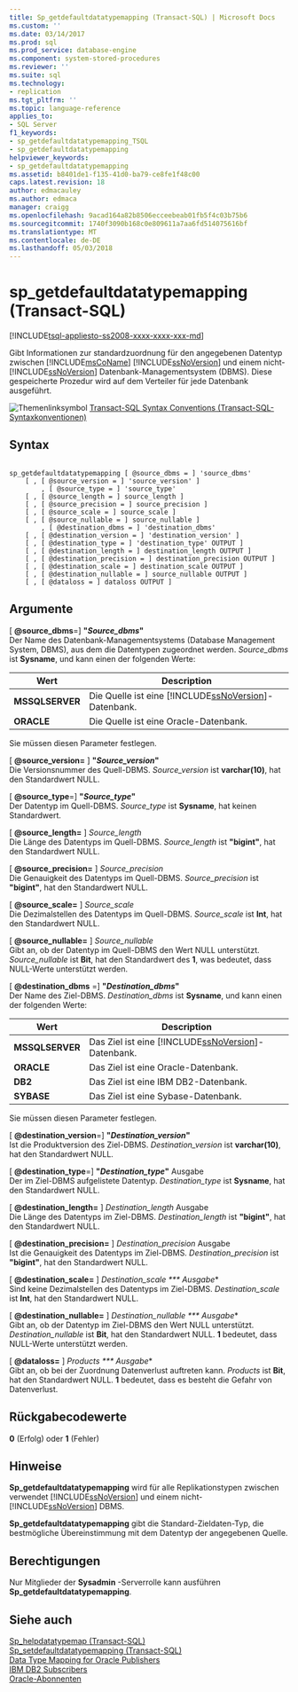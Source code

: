 ```yaml
---
title: Sp_getdefaultdatatypemapping (Transact-SQL) | Microsoft Docs
ms.custom: ''
ms.date: 03/14/2017
ms.prod: sql
ms.prod_service: database-engine
ms.component: system-stored-procedures
ms.reviewer: ''
ms.suite: sql
ms.technology:
- replication
ms.tgt_pltfrm: ''
ms.topic: language-reference
applies_to:
- SQL Server
f1_keywords:
- sp_getdefaultdatatypemapping_TSQL
- sp_getdefaultdatatypemapping
helpviewer_keywords:
- sp_getdefaultdatatypemapping
ms.assetid: b8401de1-f135-41d0-ba79-ce8fe1f48c00
caps.latest.revision: 18
author: edmacauley
ms.author: edmaca
manager: craigg
ms.openlocfilehash: 9acad164a82b8506ecceebeab01fb5f4c03b75b6
ms.sourcegitcommit: 1740f3090b168c0e809611a7aa6fd514075616bf
ms.translationtype: MT
ms.contentlocale: de-DE
ms.lasthandoff: 05/03/2018
---
```

# <a name="spgetdefaultdatatypemapping-transact-sql"></a>sp_getdefaultdatatypemapping (Transact-SQL)
[!INCLUDE[tsql-appliesto-ss2008-xxxx-xxxx-xxx-md](../../includes/tsql-appliesto-ss2008-xxxx-xxxx-xxx-md.md)]

  Gibt Informationen zur standardzuordnung für den angegebenen Datentyp zwischen [!INCLUDE[msCoName](../../includes/msconame-md.md)] [!INCLUDE[ssNoVersion](../../includes/ssnoversion-md.md)] und einem nicht-[!INCLUDE[ssNoVersion](../../includes/ssnoversion-md.md)] Datenbank-Managementsystem (DBMS). Diese gespeicherte Prozedur wird auf dem Verteiler für jede Datenbank ausgeführt.  
  
 ![Themenlinksymbol](../../database-engine/configure-windows/media/topic-link.gif "Topic link icon") [Transact-SQL Syntax Conventions (Transact-SQL-Syntaxkonventionen)](../../t-sql/language-elements/transact-sql-syntax-conventions-transact-sql.md)  
  
## <a name="syntax"></a>Syntax  
  
```  
  
sp_getdefaultdatatypemapping [ @source_dbms = ] 'source_dbms'   
    [ , [ @source_version = ] 'source_version' ]  
        , [ @source_type = ] 'source_type'    
    [ , [ @source_length = ] source_length ]  
    [ , [ @source_precision = ] source_precision ]  
    [ , [ @source_scale = ] source_scale ]  
    [ , [ @source_nullable = ] source_nullable ]  
        , [ @destination_dbms = ] 'destination_dbms'   
    [ , [ @destination_version = ] 'destination_version' ]  
    [ , [ @destination_type = ] 'destination_type' OUTPUT ]  
    [ , [ @destination_length = ] destination_length OUTPUT ]  
    [ , [ @destination_precision = ] destination_precision OUTPUT ]  
    [ , [ @destination_scale = ] destination_scale OUTPUT ]  
    [ , [ @destination_nullable = ] source_nullable OUTPUT ]  
    [ , [ @dataloss = ] dataloss OUTPUT ]  
```  
  
## <a name="arguments"></a>Argumente  
 [ **@source_dbms**=] **"***Source_dbms***"**  
 Der Name des Datenbank-Managementsystems (Database Management System, DBMS), aus dem die Datentypen zugeordnet werden. *Source_dbms* ist **Sysname**, und kann einen der folgenden Werte:  
  
|Wert|Description|  
|-----------|-----------------|  
|**MSSQLSERVER**|Die Quelle ist eine [!INCLUDE[ssNoVersion](../../includes/ssnoversion-md.md)]-Datenbank.|  
|**ORACLE**|Die Quelle ist eine Oracle-Datenbank.|  
  
 Sie müssen diesen Parameter festlegen.  
  
 [  **@source_version=** ] **"***Source_version***"**  
 Die Versionsnummer des Quell-DBMS. *Source_version* ist **varchar(10)**, hat den Standardwert NULL.  
  
 [ **@source_type**=] **"***Source_type***"**  
 Der Datentyp im Quell-DBMS. *Source_type* ist **Sysname**, hat keinen Standardwert.  
  
 [  **@source_length=** ] *Source_length*  
 Die Länge des Datentyps im Quell-DBMS. *Source_length* ist **"bigint"**, hat den Standardwert NULL.  
  
 [  **@source_precision=** ] *Source_precision*  
 Die Genauigkeit des Datentyps im Quell-DBMS. *Source_precision* ist **"bigint"**, hat den Standardwert NULL.  
  
 [  **@source_scale=** ] *Source_scale*  
 Die Dezimalstellen des Datentyps im Quell-DBMS. *Source_scale* ist **Int**, hat den Standardwert NULL.  
  
 [  **@source_nullable=** ] *Source_nullable*  
 Gibt an, ob der Datentyp im Quell-DBMS den Wert NULL unterstützt. *Source_nullable* ist **Bit**, hat den Standardwert des **1**, was bedeutet, dass NULL-Werte unterstützt werden.  
  
 [ **@destination_dbms** =] **"***Destination_dbms***"**  
 Der Name des Ziel-DBMS. *Destination_dbms* ist **Sysname**, und kann einen der folgenden Werte:  
  
|Wert|Description|  
|-----------|-----------------|  
|**MSSQLSERVER**|Das Ziel ist eine [!INCLUDE[ssNoVersion](../../includes/ssnoversion-md.md)]-Datenbank.|  
|**ORACLE**|Das Ziel ist eine Oracle-Datenbank.|  
|**DB2**|Das Ziel ist eine IBM DB2-Datenbank.|  
|**SYBASE**|Das Ziel ist eine Sybase-Datenbank.|  
  
 Sie müssen diesen Parameter festlegen.  
  
 [ **@destination_version**=] **"***Destination_version***"**  
 Ist die Produktversion des Ziel-DBMS. *Destination_version* ist **varchar(10)**, hat den Standardwert NULL.  
  
 [ **@destination_type**=] **"***Destination_type***"** Ausgabe  
 Der im Ziel-DBMS aufgelistete Datentyp. *Destination_type* ist **Sysname**, hat den Standardwert NULL.  
  
 [  **@destination_length=** ] *Destination_length* Ausgabe  
 Die Länge des Datentyps im Ziel-DBMS. *Destination_length* ist **"bigint"**, hat den Standardwert NULL.  
  
 [  **@destination_precision=** ] *Destination_precision* Ausgabe  
 Ist die Genauigkeit des Datentyps im Ziel-DBMS. *Destination_precision* ist **"bigint"**, hat den Standardwert NULL.  
  
 [  **@destination_scale=** ] *Destination_scale *** Ausgabe**  
 Sind keine Dezimalstellen des Datentyps im Ziel-DBMS. *Destination_scale* ist **Int**, hat den Standardwert NULL.  
  
 [  **@destination_nullable=** ] *Destination_nullable *** Ausgabe**  
 Gibt an, ob der Datentyp im Ziel-DBMS den Wert NULL unterstützt. *Destination_nullable* ist **Bit**, hat den Standardwert NULL. **1** bedeutet, dass NULL-Werte unterstützt werden.  
  
 [  **@dataloss=** ] *Products *** Ausgabe**  
 Gibt an, ob bei der Zuordnung Datenverlust auftreten kann. *Products* ist **Bit**, hat den Standardwert NULL. **1** bedeutet, dass es besteht die Gefahr von Datenverlust.  
  
## <a name="return-code-values"></a>Rückgabecodewerte  
 **0** (Erfolg) oder **1** (Fehler)  
  
## <a name="remarks"></a>Hinweise  
 **Sp_getdefaultdatatypemapping** wird für alle Replikationstypen zwischen verwendet [!INCLUDE[ssNoVersion](../../includes/ssnoversion-md.md)] und einem nicht-[!INCLUDE[ssNoVersion](../../includes/ssnoversion-md.md)] DBMS.  
  
 **Sp_getdefaultdatatypemapping** gibt die Standard-Zieldaten-Typ, die bestmögliche Übereinstimmung mit dem Datentyp der angegebenen Quelle.  
  
## <a name="permissions"></a>Berechtigungen  
 Nur Mitglieder der **Sysadmin** -Serverrolle kann ausführen **Sp_getdefaultdatatypemapping**.  
  
## <a name="see-also"></a>Siehe auch  
 [Sp_helpdatatypemap &#40;Transact-SQL&#41;](../../relational-databases/system-stored-procedures/sp-helpdatatypemap-transact-sql.md)   
 [Sp_setdefaultdatatypemapping &#40;Transact-SQL&#41;](../../relational-databases/system-stored-procedures/sp-setdefaultdatatypemapping-transact-sql.md)   
 [Data Type Mapping for Oracle Publishers](../../relational-databases/replication/non-sql/data-type-mapping-for-oracle-publishers.md)   
 [IBM DB2 Subscribers](../../relational-databases/replication/non-sql/ibm-db2-subscribers.md)   
 [Oracle-Abonnenten](../../relational-databases/replication/non-sql/oracle-subscribers.md)  
  
  
